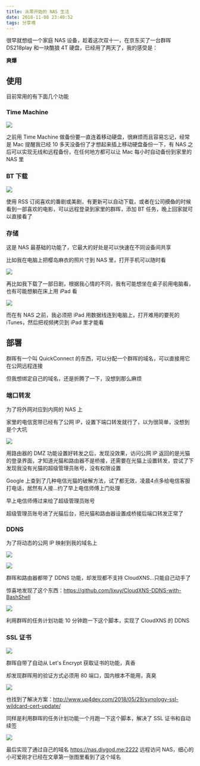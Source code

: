 ```yaml
---
title: 从零开始的 NAS 生活
date: 2018-11-08 23:40:52
tags: 分享境
---
```

很早就想组一个家庭 NAS 设备，趁着这次双十一，在京东买了一台群晖 DS218play 和一块酷狼 4T 硬盘，已经用了两天了，我的感受是：

**爽爆**<!--more-->

## 使用

目前常用的有下面几个功能

### Time Machine

![](/images/nas1.jpg)

之前用 Time Machine 做备份要一直连着移动硬盘，很麻烦而且容易忘记，经常是 Mac 提醒我已经 10 多天没备份了才想起来插上移动硬盘备份一下，有 NAS 之后可以实现无线和远程备份，在任何地方都可以让 Mac 每小时自动备份到家里的 NAS 里

### BT 下载

![](/images/nas2.jpg)

使用 RSS 订阅喜欢的番剧或美剧，有更新可以自动下载，或者在公司~~摸鱼~~的时候看到一部喜欢的电影，可以远程登录到家里的群晖，添加 BT 任务，晚上回家就可以直接看了

### 存储

这是 NAS 最基础的功能了，它最大的好处是可以快速在不同设备间共享

比如我在电脑上把樱岛麻衣的照片寸到 NAS 里，打开手机可以随时看

![](/images/nas3.jpg)

再比如我下载了一部日剧，根据我心情的不同，我有可能想坐在桌子前用电脑看，也有可能想躺在床上用 iPad 看

![](/images/nas4.png)

而在有 NAS 之前，我必须把 iPad 用数据线连到电脑上，打开难用的要死的 iTunes，然后把视频拷贝到 iPad 里才能看

## 部署

群晖有一个叫 QuickConnect 的东西，可以分配一个群晖的域名，可以直接用它在公网远程连接

但我想绑定自己的域名，还是折腾了一下，没想到那么麻烦

### 端口转发

为了将外网对应到内网的 NAS 上

家里的电信宽带已经有了公网 IP，设置下端口转发就行了，以为很简单，没想到是个大坑

![](/images/nas5.jpg)

用路由器的 DMZ 功能设置好转发之后，发现没效果，访问公网 IP 返回的是光猫的登录界面，才知道光猫和路由器不是桥接，还需要在光猫上设置转发，尝试了下发现我没有光猫的超级管理员账号，没有权限设置

Google 上查到了几种电信光猫的破解方法，试了都无效，凌晨4点多给电信客服打电话，居然有人接...约了早上电信师傅上门处理

早上电信师傅过来给了超级管理员账号

超级管理员账号进了光猫后台，把光猫和路由器设置成桥接后端口转发正常了

### DDNS

为了将动态的公网 IP 映射到我的域名上

![](/images/nas6.jpg)

![](/images/nas7.jpg)

群晖和路由器都带了 DDNS 功能，却发现都不支持 CloudXNS...只能自己动手了

惊喜地发现了这个东西：https://github.com/lixuy/CloudXNS-DDNS-with-BashShell

![](/images/nas8.jpg)

利用群晖的任务计划功能 10 分钟跑一下这个脚本，实现了 CloudXNS 的 DDNS

### SSL 证书

![](/images/nas9.jpg)

群晖自带了自动从 Let's Encrypt 获取证书的功能，真香

却发现群晖用的验证方式必须用 80 端口，国内根本不能用，真臭

![](/images/nas10.jpg)

也找到了解决方案：http://www.up4dev.com/2018/05/29/synology-ssl-wildcard-cert-update/

同样是利用群晖的任务计划功能一个月跑一下这个脚本，解决了 SSL 证书和自动续签

![](/images/nas11.jpg)

最后实现了通过自己的域名 https://nas.diygod.me:2222 远程访问 NAS，细心的小可爱刚才已经在文章第一张图里看到了这个域名